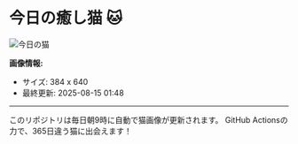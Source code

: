 # 今日の癒し猫 🐱

![今日の猫](https://cdn2.thecatapi.com/images/MTg0OTAxMw.jpg)

**画像情報:**
- サイズ: 384 x 640
- 最終更新: 2025-08-15 01:48

---

このリポジトリは毎日朝9時に自動で猫画像が更新されます。
GitHub Actionsの力で、365日違う猫に出会えます！
